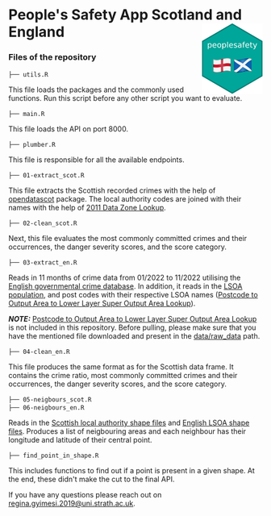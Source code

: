 # People's Safety App Scotland and England <img src="logo.png" align="right" width="120" height="140"/>

### Files of the repository

    ├── utils.R

This file loads the packages and the commonly used functions. Run this script before any other script you want to evaluate.

    ├── main.R

This file loads the API on port 8000.

    ├── plumber.R

This file is responsible for all the available endpoints. 

    ├── 01-extract_scot.R
    
This file extracts the Scottish recorded crimes with the help of [opendatascot](https://github.com/DataScienceScotland/opendatascot) package. The local authority codes are joined with their names with the help of [2011 Data Zone Lookup](https://statistics.gov.scot/data/data-zone-lookup).

    ├── 02-clean_scot.R
    
Next, this file evaluates the most commonly committed crimes and their occurrences, the danger severity scores, and the score category.

    ├── 03-extract_en.R
    
Reads in 11 months of crime data from 01/2022 to 11/2022 utilising the [English governmental crime database](https://data.police.uk/data/). In addition, it reads in the [LSOA population](https://www.ons.gov.uk/peoplepopulationandcommunity/populationandmigration/populationestimates/datasets/lowersuperoutputareamidyearpopulationestimates), and post codes with their respective LSOA names ([Postcode to Output Area to Lower Layer Super Output Area Lookup](https://geoportal.statistics.gov.uk/datasets/postcode-to-output-area-to-lower-layer-super-output-area-to-middle-layer-super-output-area-to-local-authority-district-may-2022-lookup-in-the-uk-1/about)).

**_NOTE:_** [Postcode to Output Area to Lower Layer Super Output Area Lookup](https://geoportal.statistics.gov.uk/datasets/postcode-to-output-area-to-lower-layer-super-output-area-to-middle-layer-super-output-area-to-local-authority-district-may-2022-lookup-in-the-uk-1/about) is not included in this repository. Before pulling, please make sure that you have the mentioned file downloaded and present in the [data/raw_data](data/raw_data) path.


    ├── 04-clean_en.R
    
This file produces the same format as for the Scottish data frame. It contains the crime ratio,  most commonly committed crimes and their occurrences, the danger severity scores, and the score category. 

    ├── 05-neigbours_scot.R
    ├── 06-neigbours_en.R
    
Reads in the [Scottish local authority shape files](https://www.data.gov.uk/dataset/8e3a4564-8081-42ec-8772-03ade11d4acf/local-authority-boundaries-scotland) and [English LSOA shape files](https://www.data.gov.uk/dataset/fa883558-22fb-4a1a-8529-cffdee47d500/lower-layer-super-output-area-lsoa-boundaries). Produces a list of neigbouring areas and each neighbour has their longitude and latitude of their central point.

    ├── find_point_in_shape.R

This includes functions to find out if a point is present in a given shape. At the end, these didn't make the cut to the final API.

If you have any questions please reach out on [regina.gyimesi.2019@uni.strath.ac.uk](mailto:regina.gyimesi.2019@uni.strath.ac.uk).